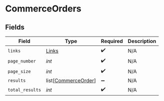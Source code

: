 # CommerceOrders


## Fields

| Field                                                       | Type                                                        | Required                                                    | Description                                                 |
| ----------------------------------------------------------- | ----------------------------------------------------------- | ----------------------------------------------------------- | ----------------------------------------------------------- |
| `links`                                                     | [Links](../../models/shared/links.md)                       | :heavy_check_mark:                                          | N/A                                                         |
| `page_number`                                               | *int*                                                       | :heavy_check_mark:                                          | N/A                                                         |
| `page_size`                                                 | *int*                                                       | :heavy_check_mark:                                          | N/A                                                         |
| `results`                                                   | list[[CommerceOrder](../../models/shared/commerceorder.md)] | :heavy_minus_sign:                                          | N/A                                                         |
| `total_results`                                             | *int*                                                       | :heavy_check_mark:                                          | N/A                                                         |